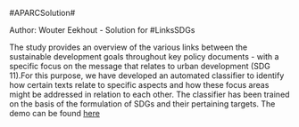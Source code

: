 #APARCSolution#

Author: Wouter Eekhout - Solution for #LinksSDGs

The study provides an overview of the various links between the sustainable development goals throughout key policy documents - with a specific focus on the message that relates to urban development (SDG 11).For this purpose, we have developed an automated classifier to identify how certain texts relate to specific aspects and how these focus areas might be addressed in relation to each other. The classifier has been trained on the basis of the formulation of SDGs and their pertaining targets. 
The demo can be found [here](http://linkssdgs.herokuapp.com/index.jsp#demo_classifier) 
